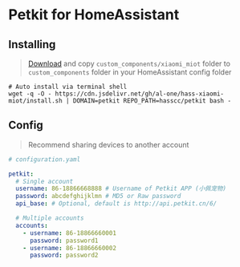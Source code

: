 # Petkit for HomeAssistant

## Installing

> [Download](https://github.com/hasscc/petkit/archive/main.zip) and copy `custom_components/xiaomi_miot` folder to `custom_components` folder in your HomeAssistant config folder

```shell
# Auto install via terminal shell
wget -q -O - https://cdn.jsdelivr.net/gh/al-one/hass-xiaomi-miot/install.sh | DOMAIN=petkit REPO_PATH=hasscc/petkit bash -
```


## Config

> Recommend sharing devices to another account

```yaml
# configuration.yaml

petkit:
  # Single account
  username: 86-18866668888 # Username of Petkit APP (小佩宠物)
  password: abcdefghijklmn # MD5 or Raw password
  api_base: # Optional, default is http://api.petkit.cn/6/

  # Multiple accounts
  accounts:
    - username: 86-18866660001
      password: password1
    - username: 86-18866660002
      password: password2
```
